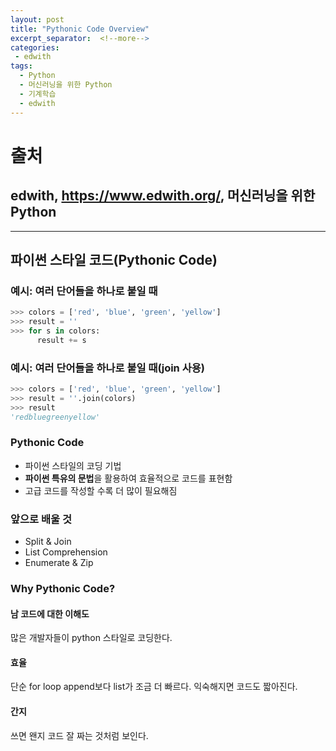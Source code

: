 ```yaml
---
layout: post
title: "Pythonic Code Overview"
excerpt_separator:  <!--more-->
categories:
 - edwith
tags:
  - Python
  - 머신러닝을 위한 Python
  - 기계학습
  - edwith
---
```


# 출처

## edwith, <https://www.edwith.org/>, 머신러닝을 위한 Python

---

<!--more-->

## 파이썬 스타일 코드(Pythonic Code)

### 예시: 여러 단어들을 하나로 붙일 때

```python
>>> colors = ['red', 'blue', 'green', 'yellow']
>>> result = ''
>>> for s in colors:
      result += s
```

### 예시: 여러 단어들을 하나로 붙일 때(join 사용)

```python
>>> colors = ['red', 'blue', 'green', 'yellow']
>>> result = ''.join(colors)
>>> result
'redbluegreenyellow'
```

### Pythonic Code

* 파이썬 스타일의 코딩 기법
* **파이썬 특유의 문법**을 활용하여 효율적으로 코드를 표현함
* 고급 코드를 작성할 수록 더 많이 필요해짐

### 앞으로 배울 것

* Split & Join
* List Comprehension
* Enumerate & Zip

### Why Pythonic Code?

#### 남 코드에 대한 이해도

많은 개발자들이 python 스타일로 코딩한다.

#### 효율

단순 for loop append보다 list가 조금 더 빠르다.
익숙해지면 코드도 짧아진다.

#### 간지

쓰면 왠지 코드 잘 짜는 것처럼 보인다.